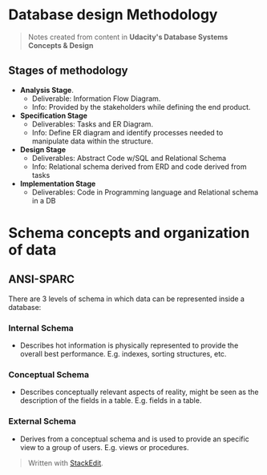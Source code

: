 # Database design Methodology

> Notes created from content in **Udacity's Database Systems Concepts & Design**

## Stages of methodology

- **Analysis Stage**. 
	- Deliverable: Information Flow Diagram.
	- Info: Provided by the stakeholders while defining the end product.
- **Specification Stage**
	- Deliverables: Tasks and ER Diagram.
	- Info: Define ER diagram and identify processes needed to manipulate data within the structure.
- **Design Stage** 
	- Deliverables: Abstract Code w/SQL and Relational Schema
	- Info: Relational schema derived from ERD and code derived from tasks
- **Implementation Stage**
	- Deliverables: Code in Programming language and Relational schema in a DB


#  Schema concepts and organization of data

## ANSI-SPARC 
There are 3 levels of schema in which data can be represented inside a database:

### Internal Schema
- Describes hot information is physically represented to provide the overall best performance. E.g. indexes, sorting structures, etc.

### Conceptual Schema
- Describes conceptually relevant aspects of reality, might be seen as the description of the fields in a table. E.g. fields in a table.

### External Schema
- Derives from a conceptual schema and is used to provide an specific view to a group of users. E.g. views or procedures.



> Written with [StackEdit](https://stackedit.io/).
<!--stackedit_data:
eyJoaXN0b3J5IjpbLTE1NDA2MTE1MDldfQ==
-->